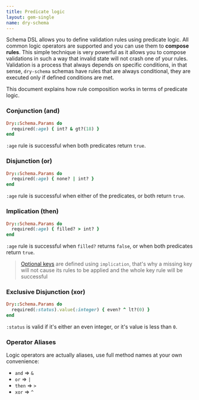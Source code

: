 ```yaml
---
title: Predicate logic
layout: gem-single
name: dry-schema
---
```


Schema DSL allows you to define validation rules using predicate logic. All common logic operators are supported and you can use them to **compose rules**. This simple technique is very powerful as it allows you to compose validations in such a way that invalid state will not crash one of your rules. Validation is a process that always depends on specific conditions, in that sense, `dry-schema` schemas have rules that are always conditional, they are executed only if defined conditions are met.

This document explains how rule composition works in terms of predicate logic.

### Conjunction (and)

```ruby
Dry::Schema.Params do
  required(:age) { int? & gt?(18) }
end
```

`:age` rule is successful when both predicates return `true`.

### Disjunction (or)

```ruby
Dry::Schema.Params do
  required(:age) { none? | int? }
end
```

`:age` rule is successful when either of the predicates, or both return `true`.

### Implication (then)

```ruby
Dry::Schema.Params do
  required(:age) { filled? > int? }
end
```

`:age` rule is successful when `filled?` returns `false`, or when both predicates return `true`.

> [Optional keys](docs::optional-keys-and-values) are defined using `implication`, that's why a missing key will not cause its rules to be applied and the whole key rule will be successful

### Exclusive Disjunction (xor)

```ruby
Dry::Schema.Params do
  required(:status).value(:integer) { even? ^ lt?(0) }
end
```

`:status` is valid if it's either an even integer, or it's value is less than `0`.

### Operator Aliases

Logic operators are actually aliases, use full method names at your own convenience:

- `and` => `&`
- `or` => `|`
- `then` => `>`
- `xor` => `^`

